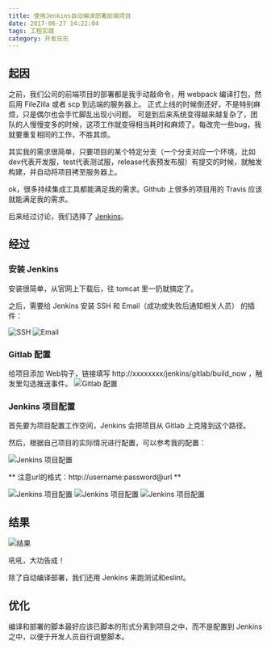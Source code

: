 ```yaml
---
title: 使用Jenkins自动编译部署前端项目
date: 2017-06-27 14:22:04
tags: 工程实践
category: 开发日志
---
```

## 起因
之前，我们公司的前端项目的部署都是我手动敲命令，用 webpack 编译打包，然后用 FileZilla 或者 scp 到远端的服务器上。
正式上线的时候倒还好，不是特别麻烦，只是偶尔也会手忙脚乱出现小问题。
可是到后来系统变得越来越复杂了，团队的人慢慢变多的时候，这项工作就变得相当耗时和麻烦了。每改完一些bug，我就要重复相同的工作，不胜其烦。

其实我的需求很简单，只要项目的某个特定分支（一个分支对应一个环境，比如dev代表开发服，test代表测试服，release代表预发布服）有提交的时候，就触发构建，并自动将项目拷至服务器上。

ok，很多持续集成工具都能满足我的需求。Github 上很多的项目用的 Travis 应该就能满足我的需求。

后来经过讨论，我们选择了 [Jenkins](https://jenkins.io/)。

## 经过
### 安装 Jenkins
安装很简单，从官网上下载后，往 tomcat 里一扔就搞定了。

之后，需要给 Jenkins 安装 SSH 和 Email（成功或失败后通知相关人员） 的插件：

![SSH](https://ooo.0o0.ooo/2017/06/27/595202b22e7ed.png)
![Email](https://ooo.0o0.ooo/2017/06/27/595202b247306.png)

### Gitlab 配置
给项目添加 Web钩子，链接填写 http://xxxxxxxx/jenkins/gitlab/build_now ，触发里勾选推送事件。
![Gitlab 配置](https://ooo.0o0.ooo/2017/06/27/595203f8553df.png)

### Jenkins 项目配置

首先要为项目配置工作空间，Jenkins 会把项目从 Gitlab 上克隆到这个路径。

然后，根据自己项目的实际情况进行配置，可以参考我的配置：

![Jenkins 项目配置](https://ooo.0o0.ooo/2017/06/27/59520bfd3767b.png)

** 注意url的格式：http://username:password@url **

![Jenkins 项目配置](https://ooo.0o0.ooo/2017/06/27/59520bfd38d49.png)
![Jenkins 项目配置](https://ooo.0o0.ooo/2017/06/27/59520bfd361b0.png)
![Jenkins 项目配置](https://ooo.0o0.ooo/2017/06/27/59520bfd3a386.png)

## 结果
![结果](https://ooo.0o0.ooo/2017/06/27/59520da047d0d.png)

吼吼，大功告成！

除了自动编译部署，我们还用 Jenkins 来跑测试和eslint。

## 优化

编译和部署的脚本最好应该已脚本的形式分离到项目之中，而不是配置到 Jenkins 之中，以便于开发人员自行调整脚本。
